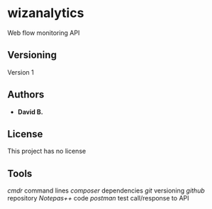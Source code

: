 # wizanalytics

Web flow monitoring API

## Versioning

Version 1

## Authors

* **David B.**

## License

This project has no license

## Tools

*cmdr*				command lines
*composer*		dependencies
*git*					versioning
*github*			repository
*Notepas++*		code
*postman*			test call/response to API
